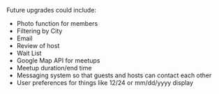 
Future upgrades could include:
- Photo function for members
- Filtering by City
- Email
- Review of host
- Wait List
- Google Map API for meetups
- Meetup duration/end time
- Messaging system so that guests and hosts can contact each other
- User preferences for things like 12/24 or mm/dd/yyyy display
